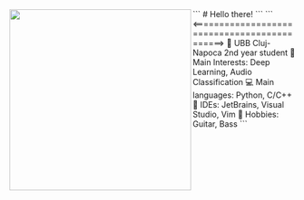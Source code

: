 
<img align="left" src="assets/castle.gif" width="320" />
```
# Hello there!
```
```
<============================================>
🏫 UBB Cluj-Napoca 2nd year student
🧠 Main Interests: Deep Learning, Audio Classification
💻 Main languages: Python, C/C++
💾 IDEs: JetBrains, Visual Studio, Vim
🎸 Hobbies: Guitar, Bass
```
